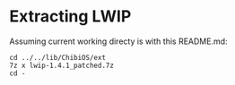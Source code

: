 # Extracting LWIP

Assuming current working directy is with this README.md:

    cd ../../lib/ChibiOS/ext
    7z x lwip-1.4.1_patched.7z
    cd -


